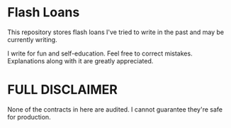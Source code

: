 # Flash Loans

This repository stores flash loans I've tried to write in the past and may be currently writing.

I write for fun and self-education. Feel free to correct mistakes. Explanations along with it are greatly appreciated.

# FULL DISCLAIMER

None of the contracts in here are audited. I cannot guarantee they're safe for production.
